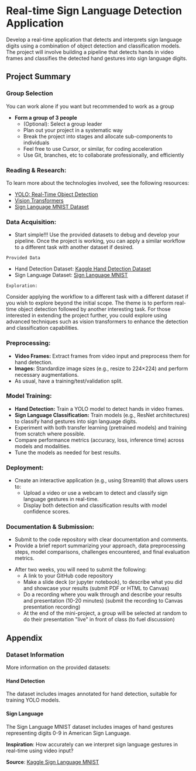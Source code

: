 # Real-time Sign Language Detection Application

Develop a real-time application that detects and interprets sign language digits using a combination of object detection and classification models. The project will involve building a pipeline that detects hands in video frames and classifies the detected hand gestures into sign language digits.

## Project Summary

### Group Selection

You can work alone if you want but recommended to work as a group

- **Form a group of 3 people**
  - (Optional): Select a group leader
  - Plan out your project in a systematic way 
  - Break the project into stages and allocate sub-components to individuals 
  - Feel free to use Cursor, or similar, for coding acceleration 
  - Use Git, branches, etc to collaborate professionally, and efficiently 

### Reading & Research:

To learn more about the technologies involved, see the following resources:

- [YOLO: Real-Time Object Detection](https://pjreddie.com/darknet/yolo/)
- [Vision Transformers](https://arxiv.org/abs/2010.11929)
- [Sign Language MNIST Dataset](https://www.kaggle.com/datasets/datamunge/sign-language-mnist)

### Data Acquisition:

- Start simple!!! Use the provided datasets to debug and develop your pipeline. Once the project is working, you can apply a similar workflow to a different task with another dataset if desired.

`Provided Data`

- Hand Detection Dataset: [Kaggle Hand Detection Dataset](https://www.kaggle.com/datasets/nomihsa965/hand-detection-dataset-vocyolo-format)
- Sign Language Dataset: [Sign Language MNIST](https://www.kaggle.com/datasets/datamunge/sign-language-mnist)

`Exploration:` 

Consider applying the workflow to a different task with a different dataset if you wish to explore beyond the initial scope. The theme is to perform real-time object detection followed by another interesting task. For those interested in extending the project further, you could explore using advanced techniques such as vision transformers to enhance the detection and classification capabilities.

### Preprocessing:

- **Video Frames:** Extract frames from video input and preprocess them for hand detection.
- **Images:** Standardize image sizes (e.g., resize to 224×224) and perform necessary augmentations.
- As usual, have a training/test/validation split.

### Model Training:

- **Hand Detection:** Train a YOLO model to detect hands in video frames.
- **Sign Language Classification:** Train models (e.g., ResNet architectures) to classify hand gestures into sign language digits.
- Experiment with both transfer learning (pretrained models) and training from scratch where possible.
- Compare performance metrics (accuracy, loss, inference time) across models and modalities.
- Tune the models as needed for best results.

### Deployment:

- Create an interactive application (e.g., using Streamlit) that allows users to:
  - Upload a video or use a webcam to detect and classify sign language gestures in real-time.
  - Display both detection and classification results with model confidence scores.

### Documentation & Submission:

- Submit to the code repository with clear documentation and comments.
- Provide a brief report summarizing your approach, data preprocessing steps, model comparisons, challenges encountered, and final evaluation metrics.
* After two weeks, you will need to submit the following:
  * A link to your GitHub code repository 
  * Make a slide deck (or jupyter notebook), to describe what you did and showcase your results (submit PDF or HTML to Canvas)
  * Do a recording where you walk through and describe your results and presentation (10-20 minutes) (submit the recording to Canvas presentation recording)
  * At the end of the mini-project, a group will be selected at random to do their presentation "live" in front of class (to fuel discussion)

## Appendix

### Dataset Information 

More information on the provided datasets:

#### Hand Detection

The dataset includes images annotated for hand detection, suitable for training YOLO models.

#### Sign Language

The Sign Language MNIST dataset includes images of hand gestures representing digits 0-9 in American Sign Language.

**Inspiration**: How accurately can we interpret sign language gestures in real-time using video input?

**Source**: [Kaggle Sign Language MNIST](https://www.kaggle.com/datasets/datamunge/sign-language-mnist)
